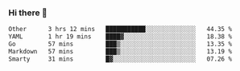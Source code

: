 ### Hi there 👋

<!--
**urzz/urzz** is a ✨ _special_ ✨ repository because its `README.md` (this file) appears on your GitHub profile.

Here are some ideas to get you started:

- 🔭 I’m currently working on ...
- 🌱 I’m currently learning ...
- 👯 I’m looking to collaborate on ...
- 🤔 I’m looking for help with ...
- 💬 Ask me about ...
- 📫 How to reach me: ...
- 😄 Pronouns: ...
- ⚡ Fun fact: ...
-->

<!--START_SECTION:waka-->

```txt
Other      3 hrs 12 mins   ███████████░░░░░░░░░░░░░░   44.35 %
YAML       1 hr 19 mins    ████▓░░░░░░░░░░░░░░░░░░░░   18.38 %
Go         57 mins         ███▒░░░░░░░░░░░░░░░░░░░░░   13.35 %
Markdown   57 mins         ███▒░░░░░░░░░░░░░░░░░░░░░   13.19 %
Smarty     31 mins         █▓░░░░░░░░░░░░░░░░░░░░░░░   07.26 %
```

<!--END_SECTION:waka-->
